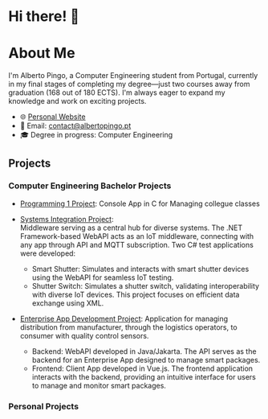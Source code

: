 # Hi there! 👋

# About Me

I'm Alberto Pingo, a Computer Engineering student from Portugal, currently in my final stages of completing my degree—just two courses away from graduation (168 out of 180 ECTS). I'm always eager to expand my knowledge and work on exciting projects.

- 🌐 [Personal Website](https://albertopingo.com)
- 📧 Email: contact@albertopingo.pt
- 🎓 Degree in progress: Computer Engineering

## Projects

### Computer Engineering Bachelor Projects
- [Programming 1 Project](https://github.com/albertopingo/CEng_P1-Collegue-Classes-Manager): Console App in C for Managing collegue classes

- [Systems Integration Project](https://github.com/albertopingo/CEng_IS-IoT-middleware):  
  Middleware serving as a central hub for diverse systems. The .NET Framework-based WebAPI acts as an IoT middleware, connecting with any app through API and MQTT subscription. Two C# test applications were developed:
    - Smart Shutter: Simulates and interacts with smart shutter devices using the WebAPI for seamless IoT testing.
    - Shutter Switch: Simulates a shutter switch, validating interoperability with diverse IoT devices. This project focuses on efficient data exchange using XML.

- [Enterprise App Development Project](https://github.com/albertopingo/CEng_DAE-Smart-Packages-App):
  Application for managing distribution from manufacturer, through the logistics operators, to consumer with quality control sensors.
  - Backend: WebAPI developed in Java/Jakarta. The API serves as the backend for an Enterprise App designed to manage smart packages.
  - Frontend: Client App developed in Vue.js. The frontend application interacts with the backend, providing an intuitive interface for users to manage and monitor smart packages.

 ### Personal Projects
